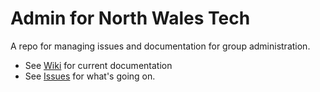 # Admin for North Wales Tech

A repo for managing issues and documentation for group administration.

* See [Wiki](https://github.com/NorthWalesTech/nwt-admin/wiki) for current documentation
* See [Issues](https://github.com/NorthWalesTech/nwt-admin/issues) for what's going on.
